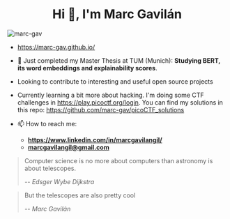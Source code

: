 <h1 align="center">Hi 👋, I'm Marc Gavilán</h1>

<p align="left"> <img src="https://komarev.com/ghpvc/?username=marc-gav&label=Profile%20views&color=0e75b6&style=flat" alt="marc-gav" /> </p>

- https://marc-gav.github.io/
- 🔭 Just completed my Master Thesis at TUM (Munich): **Studying BERT, its word embeddings and explainability scores**.
- Looking to contribute to interesting and useful open source projects
- Currently learning a bit more about hacking. I'm doing some CTF challenges in https://play.picoctf.org/login. You can find my solutions in this repo: https://github.com/marc-gav/picoCTF_solutions

- 📫 How to reach me:
  - **https://www.linkedin.com/in/marcgavilangil/**
  - **marcgavilangil@gmail.com**

> Computer science is no more about computers than astronomy is about telescopes.
>
> -- <cite>Edsger Wybe Dijkstra</cite>

> But the telescopes are also pretty cool
>
> -- <cite>Marc Gavilán</cite>
